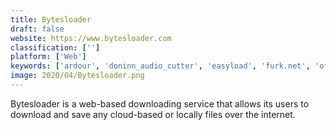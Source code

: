 ```yaml
---
title: Bytesloader
draft: false 
website: https://www.bytesloader.com
classification: ['']
platform: ['Web']
keywords: ['ardour', 'doninn_audio_cutter', 'easyload', 'furk.net', 'offcloud', 'seedr', 'streamnation', 'ultimate_live_music_audio_converter', 'wavepad', 'x_lossless_decoder']
image: 2020/04/Bytesloader.png
---
```

Bytesloader is a web-based downloading service that allows its users to download and save any cloud-based or locally files over the internet.